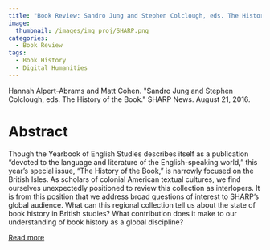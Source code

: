 ```yaml
---
title: "Book Review: Sandro Jung and Stephen Colclough, eds. The History of the Book"
image: 
  thumbnail: /images/img_proj/SHARP.png
categories:
  - Book Review
tags:
  - Book History
  - Digital Humanities
---
```


Hannah Alpert-Abrams and Matt Cohen. "Sandro Jung and Stephen Colclough, eds. The History of the Book." SHARP News. August 21, 2016.

# Abstract

Though the Yearbook of English Studies describes itself as a publication “devoted to the language and literature of the English-speaking world,” this year’s special issue, “The History of the Book,” is narrowly focused on the British Isles. As scholars of colonial American textual cultures, we find ourselves unexpectedly positioned to review this collection as interlopers. It is from this position that we address broad questions of interest to SHARP’s global audience. What can this regional collection tell us about the state of book history in British studies? What contribution does it make to our understanding of book history as a global discipline?

[Read more](https://www.sharpweb.org/sharpnews/2016/08/21/sandro-jung-and-stephen-colclough-eds-the-history-of-the-book/)